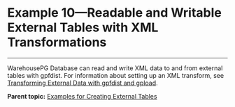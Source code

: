 # Example 10—Readable and Writable External Tables with XML Transformations
---

WarehousePG Database can read and write XML data to and from external tables with gpfdist. For information about setting up an XML transform, see [Transforming External Data with gpfdist and gpload](../load/topics/transforming-xml-data.html).

**Parent topic:** [Examples for Creating External Tables](../external/creating-external-tables---examples.html)

